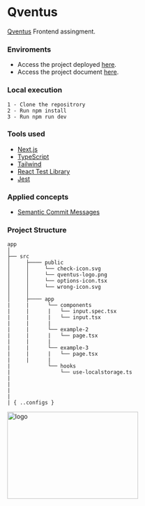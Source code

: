 # Qventus

[Qventus](https://qventus.com) Frontend assingment. 

### Enviroments

- Access the project deployed [here](https://qventus.aurelian.dev).
- Access the project document [here](https://docs.google.com/document/d/1IKiW6vvaysuuOaWWpId9E9PDSOIJcAD6S22YVUffg7U/edit#heading=h.xqk2mw6uywkn).

### Local execution

```
1 - Clone the repositrory
2 - Run npm install
3 - Run npm run dev
```

### Tools used

- [Next.js](https://vercel.com/home)
- [TypeScript](https://www.typescriptlang.org)
- [Tailwind](https://tailwindcss.com)
- [React Test Library](https://testing-library.com)
- [Jest](https://jestjs.io/pt-BR)

### Applied concepts

- [Semantic Commit Messages](https://gist.github.com/joshbuchea/6f47e86d2510bce28f8e7f42ae84c716)

### Project Structure

```
app
│   
├── src
│     ├──── public
│     │     └── check-icon.svg
│     │     └── qventus-logo.png
│     │     └── options-icon.tsx
│     │     └── wrong-icon.svg
│     │            
│     ├──── app
|     |      └── components
|     |      |   └── input.spec.tsx
|     |      |   └── input.tsx
|     |      |
|     |      └── example-2
|     |      |   └── page.tsx
|     |      |
|     |      └── example-3
|     |      |   └── page.tsx
|     |      |
|            └── hooks
|                └── use-localstorage.ts
|
|         
|              
|
| { ..configs }          

```
<img src="https://qventus.com/wp-content/themes/gc-responsive/images/logo-qventus.svg" alt="logo" width="300" height="200">
